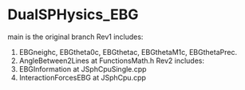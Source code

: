 # DualSPHysics_EBG
main is the original branch
Rev1 includes:
  1. EBGneighc, EBGtheta0c, EBGthetac, EBGthetaM1c, EBGthetaPrec.
  2. AngleBetween2Lines at FunctionsMath.h
 Rev2 includes:
  3. EBGInformation at JSphCpuSingle.cpp
  4. InteractionForcesEBG at JSphCpu.cpp
